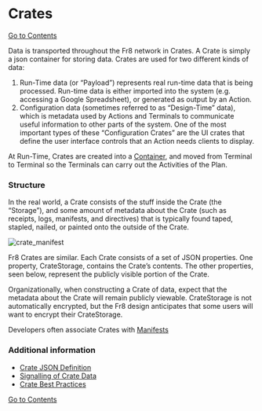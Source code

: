 # Crates

[Go to Contents](https://github.com/Fr8org/Fr8Core/blob/master/Docs/Home.md)  

Data is transported throughout the Fr8 network  in Crates. A Crate is simply a json container for storing data. Crates are used for two different kinds of data:

1. Run-Time data (or “Payload”) represents real run-time data that is being processed. Run-time data is either imported into the system (e.g. accessing a Google Spreadsheet), or generated as output by an Action.
2. Configuration data (sometimes referred to as “Design-Time” data), which is metadata used by Actions and Terminals to communicate useful information to other parts of the system. One of the most important types of these “Configuration Crates” are the UI crates that define the user interface controls that an Action needs clients to display.

At Run-Time, Crates are created into a [Container](https://github.com/Fr8org/Fr8Core/blob/master/Docs/ForDevelopers/Objects/Containers.md), and moved from Terminal to Terminal so the Terminals can carry out the Activities of the Plan.

### Structure

In the real world, a Crate consists of the stuff inside the Crate (the “Storage”), and some amount of metadata about the Crate (such as receipts, logs, manifests, and directives) that is typically found taped, stapled, nailed, or painted onto the outside of the Crate.

![crate_manifest](https://github.com/Fr8org/Fr8Core/blob/master/Docs/img/Fr8Crates_CrateManifest.png)

Fr8 Crates are similar. Each Crate consists of a set of JSON properties. One property, CrateStorage, contains the Crate’s contents. The other properties, seen below, represent the publicly visible portion of the Crate.

Organizationally, when constructing a Crate of data, expect that the metadata about the Crate will remain publicly viewable. CrateStorage is not automatically encrypted, but the Fr8 design anticipates that some users will want to encrypt their CrateStorage.

Developers often associate Crates with [Manifests](https://github.com/Fr8org/Fr8Core/blob/master/Docs/ForDevelopers/Objects/CratesManifest.md)

### Additional information
- [Crate JSON Definition](https://github.com/Fr8org/Fr8Core/blob/master/Docs/ForDevelopers/Objects/CrateJSON.md)
- [Signalling of Crate Data](https://github.com/Fr8org/Fr8Core/blob/master/Docs/ForDevelopers/OperatingConcepts/Signalling.md)
- [Crate Best Practices](https://github.com/Fr8org/Fr8Core/blob/master/Docs/ForDevelopers/DevelopmentGuides/CrateBestPractices.md)


[Go to Contents](https://github.com/Fr8org/Fr8Core/blob/master/Docs/Home.md)  
